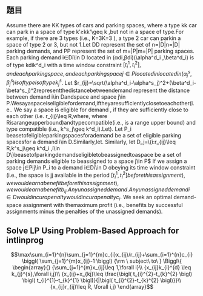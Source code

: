 ## 題目

Assume there are KK types of cars and parking spaces, where a type kk car can park in a space of type k′≥kk'\geq k ,but not in a space of type.For example, if there are 3 types (i.e., K=3K=3 ), a type 2 car can parkin a space of type 2 or 3, but not 1.Let DD represent the set of  n=|D|n=|D| parking demands, and PP represent the set of m=|P|m=|P| parking spaces. Each parking demand i∈Di\in D located in (αdi,βdi)(\alpha^d_i ,\beta^d_i) is of type kdik^d_i with a time window constraint $[t^1_i ,t^2_i],andeachparkingspace,and each parking space j\in Plocatedin located in (\alpha^s_j ,\beta^s_j)isoftype is of type k^s_j$.
Let $r_{ij}=\sqrt(\alpha^d_i-\alpha^s_j)^2+(\beta^d_i-\beta^s_j)^2representthedistancebetweendemand represent the distance between demand i\in Dandspace and space j\in P.Wesayaspaceiseligiblefordemand,iftheyaresufficientlyclosetoeachother(i.e.. We say a space  is eligible for demand , if they are sufficiently close to each other (i.e. r_{ij}\leq R,where, where Risarangeupperbound)andtypecompatible(i.e., is a range upper bound) and type compatible (i.e., k^s_j\geq k^d_i).Let). Let P_i
beasetofeligibleparkingspacesforademand be a set of eligible parking spacesfor a demand i\in D.Similarly,let. Similarly, let D_j=\{i:r_{ij}\leq R,k^s_j\geq k^d_i ,i\in D\}beasetofparkingdemandseligibletobeassignedtoaspace be a set of parking demands eligible to beassigned to a space j\in P$
If we assign a space j∈Pij\in P_i to a demand i∈Di\in D obeying its time window constraint (i.e., the space  is jj available in the period $[t^1_i ,t^2_i]beforethisassignment),wewouldearnabenefit before this assignment), we would earn a benefit b_{ij}.Anyunassigneddemand.Any unassigned demand i\in Dwouldincurapenalty would incur a penalty c_i$. We seek an optimal demand-space assignment with themaximum profit (i.e., benefits by successful assignments minus the penalties of the unassigned demands).

## Solve LP Using Problem-Based Approach for intlinprog

```math
\max\sum_{i=1}^{n}\sum_{j=1}^{m}c_{i}x_{ij}/r_{ij}+\sum_{i=1}^{n}c_{i} \biggl( \sum_{j=1}^{m}x_{ij}-1 \biggl) {\rm \ subject\ to\ } \Biggl\{ \begin{array}{}
{\sum_{j=1}^{m}x_{ij}\leq 1,\forall i}\\
{x_{ij}k_{i}^{d} \leq k_{j}^{s},\forall i,j}\\
{x_{ij}+x_{kj}\leq \frac{\bigl( t_{i}^{2}-t_{k}^{2} \bigl) \bigl( t_{i}^{1}-t_{k}^{1} \bigl)}{|\bigl( t_{i}^{2}-t_{k}^{2} \bigl)}}\\
{x_{ij}r_{ij}\leq R, \forall i,j}
\end{array}
```
